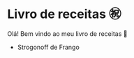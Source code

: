 # Livro de receitas :congratulations:

Olá! Bem vindo ao meu livro de receitas :high_brightness:

- Strogonoff de Frango
